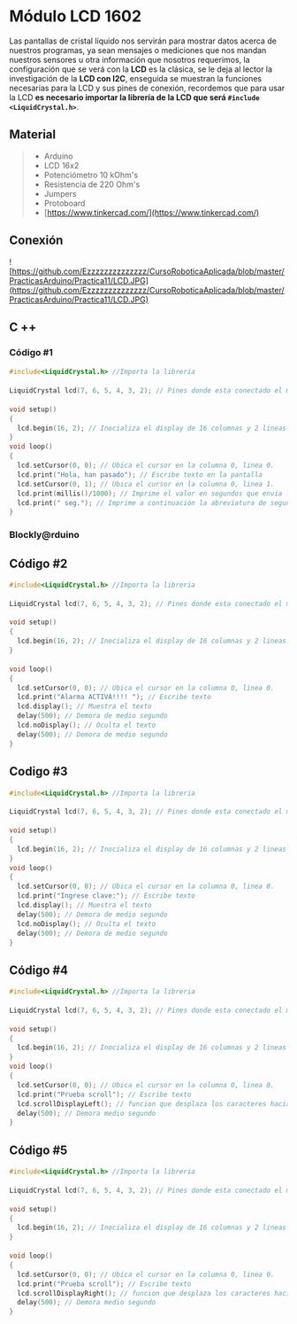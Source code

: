 
# Módulo LCD 1602

Las pantallas de cristal líquido nos servirán para mostrar datos acerca de nuestros programas, ya sean mensajes o mediciones que nos mandan nuestros sensores u otra información que nosotros requerimos, la configuración que se verá con la **LCD** es la clásica, se le deja al lector la investigación de la **LCD con I2C**, enseguida se muestran la funciones necesarias para la LCD y sus pines de conexión, recordemos que para usar la LCD **es necesario importar la librería de la LCD que será ``#include <LiquidCrystal.h>``**.

## Material
> - Arduino
> - LCD 16x2
> - Potenciómetro 10 kOhm's
> - Resistencia de 220 Ohm's
> - Jumpers
> - Protoboard
> - [https://www.tinkercad.com/](https://www.tinkercad.com/)

## Conexión
 ![https://github.com/Ezzzzzzzzzzzzzz/CursoRoboticaAplicada/blob/master/PracticasArduino/Practica11/LCD.JPG](https://github.com/Ezzzzzzzzzzzzzz/CursoRoboticaAplicada/blob/master/PracticasArduino/Practica11/LCD.JPG)
## C ++
### Código #1
```c
#include<LiquidCrystal.h> //Importa la libreria

LiquidCrystal lcd(7, 6, 5, 4, 3, 2); // Pines donde esta conectado el modulo LCD

void setup()
{
  lcd.begin(16, 2); // Inocializa el display de 16 columnas y 2 lineas
}
void loop()
{
  lcd.setCursor(0, 0); // Ubica el cursor en la columna 0, linea 0.
  lcd.print("Hola, han pasado"); // Escribe texto en la pantalla
  lcd.setCursor(0, 1); // Ubica el cursor en la columna 0, linea 1.
  lcd.print(millis()/1000); // Imprime el valor en segundos que envia la función millis().
  lcd.print(" seg."); // Imprime a continuación la abreviatura de segundos.
}
```
### Blockly@rduino


## Código #2
```c
#include<LiquidCrystal.h> //Importa la libreria

LiquidCrystal lcd(7, 6, 5, 4, 3, 2); // Pines donde esta conectado el modulo LCD

void setup()
{
  lcd.begin(16, 2); // Inocializa el display de 16 columnas y 2 lineas
}

void loop()
{
  lcd.setCursor(0, 0); // Ubica el cursor en la columna 0, linea 0.
  lcd.print("Alarma ACTIVA!!!! "); // Escribe texto 
  lcd.display(); // Muestra el texto
  delay(500); // Demora de medio segundo
  lcd.noDisplay(); // Oculta el texto
  delay(500); // Demora de medio segundo
}
```

## Codigo #3
```c 
#include<LiquidCrystal.h> //Importa la libreria

LiquidCrystal lcd(7, 6, 5, 4, 3, 2); // Pines donde esta conectado el modulo LCD

void setup()
{
  lcd.begin(16, 2); // Inocializa el display de 16 columnas y 2 lineas
}
void loop()
{
  lcd.setCursor(0, 0); // Ubica el cursor en la columna 0, linea 0.
  lcd.print("Ingrese clave:"); // Escribe texto 
  lcd.display(); // Muestra el texto
  delay(500); // Demora de medio segundo
  lcd.noDisplay(); // Oculta el texto
  delay(500); // Demora de medio segundo
}
```

## Código #4
```c
#include<LiquidCrystal.h> //Importa la libreria

LiquidCrystal lcd(7, 6, 5, 4, 3, 2); // Pines donde esta conectado el modulo LCD

void setup()
{
  lcd.begin(16, 2); // Inocializa el display de 16 columnas y 2 lineas
}
void loop()
{
  lcd.setCursor(0, 0); // Ubica el cursor en la columna 0, linea 0.
  lcd.print("Prueba scroll"); // Escribe texto 
  lcd.scrollDisplayLeft(); // funcion que desplaza los caracteres hacia la izquierda
  delay(500); // Demora medio segundo  
}
```

## Código #5
```c
#include<LiquidCrystal.h> //Importa la libreria

LiquidCrystal lcd(7, 6, 5, 4, 3, 2); // Pines donde esta conectado el modulo LCD

void setup()
{
  lcd.begin(16, 2); // Inocializa el display de 16 columnas y 2 lineas
}

void loop()
{
  lcd.setCursor(0, 0); // Ubica el cursor en la columna 0, linea 0.
  lcd.print("Prueba scroll"); // Escribe texto 
  lcd.scrollDisplayRight(); // funcion que desplaza los caracteres hacia la derecha
  delay(500); // Demora medio segundo  
}

```



<!--stackedit_data:
eyJoaXN0b3J5IjpbMTU3OTgwMjkwOCwxMzcxODgzODUyLC02OD
YwODE0MjQsLTQxOTQxNDA4NCw1OTc1NDAzMjAsLTExMDEyNjg1
MDMsMjgzMzIxNzQ0LC04OTA5NzU3MDAsMTM2Nzc4MDUyNF19
-->